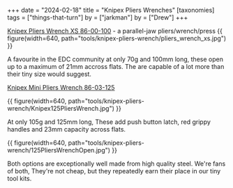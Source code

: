 +++
date = "2024-02-18"
title = "Knipex Pliers Wrenches"
[taxonomies]
tags = ["things-that-turn"]
by = ["jarkman"]
by = ["Drew"]
+++

[Knipex Pliers Wrench XS 86-00-100](https://www.knipex.com/products/pipe-wrenches-and-water-pump-pliers/pliers-wrenches-xs-pliers-and-a-wrench-in-a-single-tool/pliers-wrenches-xs-pliers-and-wrench-single-tool/8604100) - a parallel-jaw pliers/wrench/press
{{ figure(width=640, path="tools/knipex-pliers-wrench/pliers_wrench_xs.jpg") }}

A favourite in the EDC community at only 70g and 100mm long, these open up to a maximum of 21mm accross flats. The are capable of a lot more than their tiny size would suggest. 

[Knipex Mini Pliers Wrench 86-03-125](https://www.knipex.com/products/pipe-wrenches-and-water-pump-pliers/pliers-wrenches-pliers-and-a-wrench-in-a-single-tool/pliers-wrenches-pliers-and-wrench-single-tool/8603125)

{{ figure(width=640, path="tools/knipex-pliers-wrench/Knipex125PliersWrench.jpg") }}

At only 105g and 125mm long, These add push button latch, red grippy handles and 23mm capacity across flats.

{{ figure(width=640, path="tools/knipex-pliers-wrench/125PliersWrenchOpen.jpg") }}

Both options are exceptionally well made from high quality steel. We're fans of both, They're not cheap, but they repeatedly earn their place in our tiny tool kits.